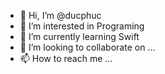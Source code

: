 - 👋 Hi, I’m @ducphuc
- 👀 I’m interested in Programing
- 🌱 I’m currently learning Swift
- 💞️ I’m looking to collaborate on ...
- 📫 How to reach me ...

<!---
ducphuc2708/ducphuc2708 is a ✨ special ✨ repository because its `README.md` (this file) appears on your GitHub profile.
You can click the Preview link to take a look at your changes.
--->
